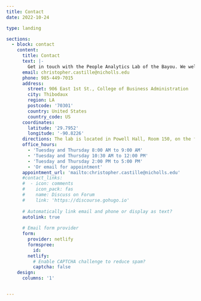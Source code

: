 ```yaml
---
title: Contact
date: 2022-10-24

type: landing

sections:
  - block: contact
    content:
      title: Contact
      text: |-
        Get in touch with the People Analytics Lab of the Bayou. We welcome inquiries about our research, collaboration opportunities, and student involvement. Feel free to reach out via email, phone, or visit us on campus.
      email: christopher.castille@nicholls.edu
      phone: 985-449-7015
      address:
        street: 906 East 1st St., College of Business Administration
        city: Thibodaux
        region: LA
        postcode: '70301'
        country: United States
        country_code: US
      coordinates:
        latitude: '29.7952'
        longitude: '-90.8226'
      directions: The lab is located in Powell Hall, Room 150, on the first floor.
      office_hours:
        - 'Tuesday and Thursday 8:00 AM to 9:00 AM'
        - 'Tuesday and Thursday 10:30 AM to 12:00 PM'
        - 'Tuesday and Thursday 2:00 PM to 5:00 PM'
        - 'Or email for appointment'
      appointment_url: 'mailto:christopher.castille@nicholls.edu'
      #contact_links:
      #  - icon: comments
      #    icon_pack: fas
      #    name: Discuss on Forum
      #    link: 'https://discourse.gohugo.io'
    
      # Automatically link email and phone or display as text?
      autolink: true
    
      # Email form provider
      form:
        provider: netlify
        formspree:
          id:
        netlify:
          # Enable CAPTCHA challenge to reduce spam?
          captcha: false
    design:
      columns: '1'


---
```

